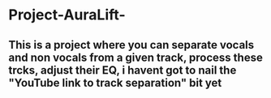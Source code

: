 # Project-AuraLift-
## This is a project where you can separate vocals and non vocals from a given track, process these trcks, adjust their EQ, i havent got to nail the "YouTube link to track separation" bit yet
